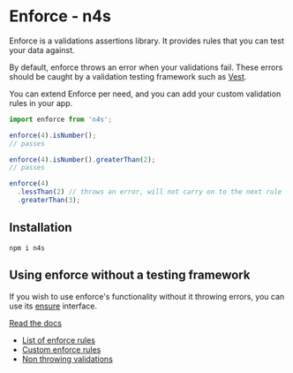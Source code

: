 # Enforce - n4s

Enforce is a validations assertions library. It provides rules that you can test your data against.

By default, enforce throws an error when your validations fail. These errors should be caught by a validation testing framework such as [Vest](https://github.com/ealush/vest).

You can extend Enforce per need, and you can add your custom validation rules in your app.

```js
import enforce from 'n4s';

enforce(4).isNumber();
// passes

enforce(4).isNumber().greaterThan(2);
// passes

enforce(4)
  .lessThan(2) // throws an error, will not carry on to the next rule
  .greaterThan(3);
```

## Installation

```
npm i n4s
```

## Using enforce without a testing framework

If you wish to use enforce's functionality without it throwing errors, you can use its [ensure](https://ealush.github.io/n4s/#/ensure) interface.

[Read the docs](https://ealush.github.io/n4s)

- [List of enforce rules](https://ealush.github.io/n4s/#/rules)
- [Custom enforce rules](https://ealush.github.io/n4s/#/custom)
- [Non throwing validations](https://ealush.github.io/n4s/#/ensure)

